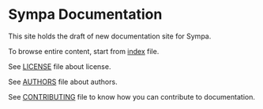 Sympa Documentation
===================

This site holds the draft of new documentation site for Sympa.

To browse entire content, start from [index](index.md) file.

See [LICENSE](LICENSE.md) file about license.

See [AUTHORS](AUTHORS.md) file about authors.

See [CONTRIBUTING](CONTRIBUTING.md) file to know how you can contribute to
documentation.

